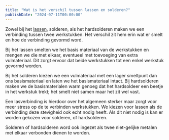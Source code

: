 ```yaml
---
title: "Wat is het verschil tussen lassen en solderen?"
publishDate: "2024-07-11T00:00:00"
---
```


Zowel bij het [lassen](/uitleg/lassen), solderen, als het hardsolderen maken we een verbinding tussen twee werkstukken. Het verschil zit hem erin wat er smelt en hoe de verbinding gevormd word.

Bij het lassen smelten we het basis materiaal van de werkstukken en mengen we die met elkaar, eventueel met toevoeging van extra vulmateriaal. Dit zorgt ervoor dat beide werkstukken tot een enkel werkstuk gevormd worden.

Bij het solderen kiezen we een vulmateriaal met een lager smeltpunt dan ons basismateriaal en laten we het basismateriaal intact. Bij hardsolderen maken we de basismaterialen warm genoeg dat het hardsoldeer een beetje in het werkstuk trekt; het smelt niet samen maar het zit wel vast.

Een lasverbinding is hierdoor over het algemeen sterker maar zorgt voor meer stress op de te verbinden werkstukken. We kiezen voor lassen als de verbinding deze stevigheid ook echt nodig heeft. Als dit niet nodig is kan er worden gekozen voor solderen, of hardsolderen.

Solderen of hardsolderen word ook ingezet als twee niet-gelijke metalen met elkaar verbonden dienen te worden.
